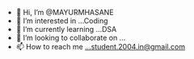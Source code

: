 - 👋 Hi, I’m @MAYURMHASANE
- 👀 I’m interested in ...Coding
- 🌱 I’m currently learning ...DSA
- 💞️ I’m looking to collaborate on ...
- 📫 How to reach me ...student.2004.in@gmail.com

<!---
MAYURMHASANE/MAYURMHASANE is a ✨ special ✨ repository because its `README.md` (this file) appears on your GitHub profile.
You can click the Preview link to take a look at your changes.
--->